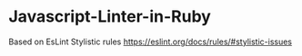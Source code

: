 # Javascript-Linter-in-Ruby

Based on EsLint Stylistic rules
https://eslint.org/docs/rules/#stylistic-issues
